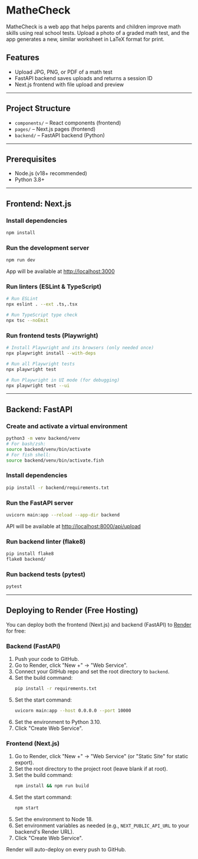 # MatheCheck

MatheCheck is a web app that helps parents and children improve math skills using real school tests. Upload a photo of a graded math test, and the app generates a new, similar worksheet in LaTeX format for print.

## Features
- Upload JPG, PNG, or PDF of a math test
- FastAPI backend saves uploads and returns a session ID
- Next.js frontend with file upload and preview

---

## Project Structure
- `components/` – React components (frontend)
- `pages/` – Next.js pages (frontend)
- `backend/` – FastAPI backend (Python)

---

## Prerequisites
- Node.js (v18+ recommended)
- Python 3.8+

---

## Frontend: Next.js

### Install dependencies
```bash
npm install
```

### Run the development server
```bash
npm run dev
```

App will be available at [http://localhost:3000](http://localhost:3000)

### Run linters (ESLint & TypeScript)
```bash
# Run ESLint
npx eslint . --ext .ts,.tsx

# Run TypeScript type check
npx tsc --noEmit
```

### Run frontend tests (Playwright)
```bash
# Install Playwright and its browsers (only needed once)
npx playwright install --with-deps

# Run all Playwright tests
npx playwright test

# Run Playwright in UI mode (for debugging)
npx playwright test --ui
```

---

## Backend: FastAPI

### Create and activate a virtual environment
```bash
python3 -m venv backend/venv
# For bash/zsh:
source backend/venv/bin/activate
# For fish shell:
source backend/venv/bin/activate.fish
```

### Install dependencies
```bash
pip install -r backend/requirements.txt
```

### Run the FastAPI server
```bash
uvicorn main:app --reload --app-dir backend
```

API will be available at [http://localhost:8000/api/upload](http://localhost:8000/api/upload)

### Run backend linter (flake8)
```bash
pip install flake8
flake8 backend/
```

### Run backend tests (pytest)
```bash
pytest
```

---

## Deploying to Render (Free Hosting)

You can deploy both the frontend (Next.js) and backend (FastAPI) to [Render](https://render.com/) for free:

### Backend (FastAPI)
1. Push your code to GitHub.
2. Go to Render, click "New +" → "Web Service".
3. Connect your GitHub repo and set the root directory to `backend`.
4. Set the build command:
   ```bash
   pip install -r requirements.txt
   ```
5. Set the start command:
   ```bash
   uvicorn main:app --host 0.0.0.0 --port 10000
   ```
6. Set the environment to Python 3.10.
7. Click "Create Web Service".

### Frontend (Next.js)
1. Go to Render, click "New +" → "Web Service" (or "Static Site" for static export).
2. Set the root directory to the project root (leave blank if at root).
3. Set the build command:
   ```bash
   npm install && npm run build
   ```
4. Set the start command:
   ```bash
   npm start
   ```
5. Set the environment to Node 18.
6. Set environment variables as needed (e.g., `NEXT_PUBLIC_API_URL` to your backend's Render URL).
7. Click "Create Web Service".

Render will auto-deploy on every push to GitHub.
